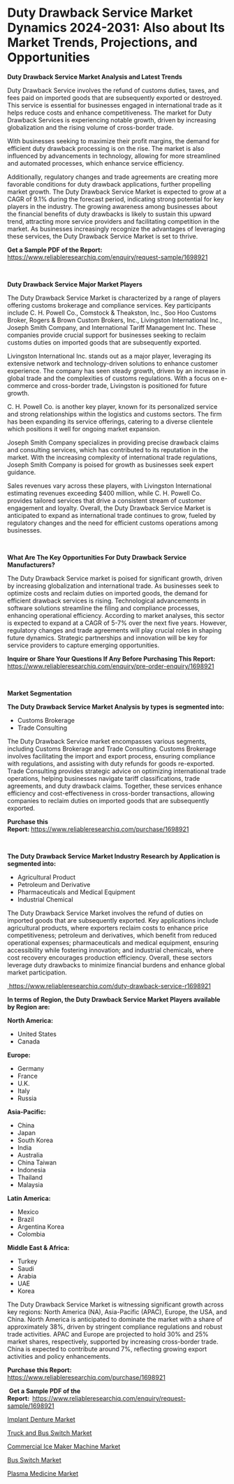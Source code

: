 <p><h1>Duty Drawback Service Market Dynamics 2024-2031: Also about Its Market Trends, Projections, and Opportunities</h1></p><p><strong>Duty Drawback Service Market Analysis and Latest Trends</strong></p>
<p><p>Duty Drawback Service involves the refund of customs duties, taxes, and fees paid on imported goods that are subsequently exported or destroyed. This service is essential for businesses engaged in international trade as it helps reduce costs and enhance competitiveness. The market for Duty Drawback Services is experiencing notable growth, driven by increasing globalization and the rising volume of cross-border trade. </p><p>With businesses seeking to maximize their profit margins, the demand for efficient duty drawback processing is on the rise. The market is also influenced by advancements in technology, allowing for more streamlined and automated processes, which enhance service efficiency.</p><p>Additionally, regulatory changes and trade agreements are creating more favorable conditions for duty drawback applications, further propelling market growth. The Duty Drawback Service Market is expected to grow at a CAGR of 9.1% during the forecast period, indicating strong potential for key players in the industry. The growing awareness among businesses about the financial benefits of duty drawbacks is likely to sustain this upward trend, attracting more service providers and facilitating competition in the market. As businesses increasingly recognize the advantages of leveraging these services, the Duty Drawback Service Market is set to thrive.</p></p>
<p><strong>Get a Sample PDF of the Report:&nbsp;</strong> <a href="https://www.reliableresearchiq.com/enquiry/request-sample/1698921?utm_campaign=1144&utm_medium=2&utm_source=Github&utm_content=ia&utm_term=20102024&utm_id=duty-drawback-service">https://www.reliableresearchiq.com/enquiry/request-sample/1698921</a></p>
<p>&nbsp;</p>
<p><strong>Duty Drawback Service Major Market Players</strong></p>
<p><p>The Duty Drawback Service Market is characterized by a range of players offering customs brokerage and compliance services. Key participants include C. H. Powell Co., Comstock & Theakston, Inc., Soo Hoo Customs Broker, Rogers & Brown Custom Brokers, Inc., Livingston International Inc., Joseph Smith Company, and International Tariff Management Inc. These companies provide crucial support for businesses seeking to reclaim customs duties on imported goods that are subsequently exported.</p><p>Livingston International Inc. stands out as a major player, leveraging its extensive network and technology-driven solutions to enhance customer experience. The company has seen steady growth, driven by an increase in global trade and the complexities of customs regulations. With a focus on e-commerce and cross-border trade, Livingston is positioned for future growth.</p><p>C. H. Powell Co. is another key player, known for its personalized service and strong relationships within the logistics and customs sectors. The firm has been expanding its service offerings, catering to a diverse clientele which positions it well for ongoing market expansion.</p><p>Joseph Smith Company specializes in providing precise drawback claims and consulting services, which has contributed to its reputation in the market. With the increasing complexity of international trade regulations, Joseph Smith Company is poised for growth as businesses seek expert guidance.</p><p>Sales revenues vary across these players, with Livingston International estimating revenues exceeding $400 million, while C. H. Powell Co. provides tailored services that drive a consistent stream of customer engagement and loyalty. Overall, the Duty Drawback Service Market is anticipated to expand as international trade continues to grow, fueled by regulatory changes and the need for efficient customs operations among businesses.</p></p>
<p>&nbsp;</p>
<p><strong>What Are The Key Opportunities For Duty Drawback Service Manufacturers?</strong></p>
<p><p>The Duty Drawback Service market is poised for significant growth, driven by increasing globalization and international trade. As businesses seek to optimize costs and reclaim duties on imported goods, the demand for efficient drawback services is rising. Technological advancements in software solutions streamline the filing and compliance processes, enhancing operational efficiency. According to market analyses, this sector is expected to expand at a CAGR of 5-7% over the next five years. However, regulatory changes and trade agreements will play crucial roles in shaping future dynamics. Strategic partnerships and innovation will be key for service providers to capture emerging opportunities.</p></p>
<p><strong>Inquire or Share Your Questions If Any Before Purchasing This Report:</strong> <a href="https://www.reliableresearchiq.com/enquiry/pre-order-enquiry/1698921?utm_campaign=1144&utm_medium=2&utm_source=Github&utm_content=ia&utm_term=20102024&utm_id=duty-drawback-service">https://www.reliableresearchiq.com/enquiry/pre-order-enquiry/1698921</a></p>
<p>&nbsp;</p>
<p><strong>Market Segmentation</strong></p>
<p><strong>The Duty Drawback Service Market Analysis by types is segmented into:</strong></p>
<p><ul><li>Customs Brokerage</li><li>Trade Consulting</li></ul></p>
<p><p>The Duty Drawback Service market encompasses various segments, including Customs Brokerage and Trade Consulting. Customs Brokerage involves facilitating the import and export process, ensuring compliance with regulations, and assisting with duty refunds for goods re-exported. Trade Consulting provides strategic advice on optimizing international trade operations, helping businesses navigate tariff classifications, trade agreements, and duty drawback claims. Together, these services enhance efficiency and cost-effectiveness in cross-border transactions, allowing companies to reclaim duties on imported goods that are subsequently exported.</p></p>
<p><strong>Purchase this Report:&nbsp;</strong><a href="https://www.reliableresearchiq.com/purchase/1698921?utm_campaign=1144&utm_medium=2&utm_source=Github&utm_content=ia&utm_term=20102024&utm_id=duty-drawback-service">https://www.reliableresearchiq.com/purchase/1698921</a></p>
<p>&nbsp;</p>
<p><strong>The Duty Drawback Service Market Industry Research by Application is segmented into:</strong></p>
<p><ul><li>Agricultural Product</li><li>Petroleum and Derivative</li><li>Pharmaceuticals and Medical Equipment</li><li>Industrial Chemical</li></ul></p>
<p><p>The Duty Drawback Service Market involves the refund of duties on imported goods that are subsequently exported. Key applications include agricultural products, where exporters reclaim costs to enhance price competitiveness; petroleum and derivatives, which benefit from reduced operational expenses; pharmaceuticals and medical equipment, ensuring accessibility while fostering innovation; and industrial chemicals, where cost recovery encourages production efficiency. Overall, these sectors leverage duty drawbacks to minimize financial burdens and enhance global market participation.</p></p>
<p><a href="https://www.reliableresearchiq.com/duty-drawback-service-r1698921?utm_campaign=1144&utm_medium=2&utm_source=Github&utm_content=ia&utm_term=20102024&utm_id=duty-drawback-service">&nbsp;https://www.reliableresearchiq.com/duty-drawback-service-r1698921</a></p>
<p><strong>In terms of Region, the Duty Drawback Service Market Players available by Region are:</strong></p>
<p>
    <p> <strong> North America: </strong>
        <ul>
            <li>United States</li>
            <li>Canada</li>
        </ul>
        </p> 
    <p> <strong> Europe: </strong>
        <ul>
            <li>Germany</li>
            <li>France</li>
            <li>U.K.</li>
            <li>Italy</li>
            <li>Russia</li>
        </ul>
        </p> 
    <p> <strong> Asia-Pacific: </strong>
        <ul>
            <li>China</li>
            <li>Japan</li>
            <li>South Korea</li>
            <li>India</li>
            <li>Australia</li>
            <li>China Taiwan</li>
            <li>Indonesia</li>
            <li>Thailand</li>
            <li>Malaysia</li>
        </ul>
        </p> 
    <p> <strong> Latin America: </strong>
        <ul>
            <li>Mexico</li>
            <li>Brazil</li>
            <li>Argentina Korea</li>
            <li>Colombia</li>
        </ul>
        </p> 
    <p> <strong> Middle East & Africa: </strong>
        <ul>
            <li>Turkey</li>
            <li>Saudi</li>
            <li>Arabia</li>
            <li>UAE</li>
            <li>Korea</li>
        </ul>
    </p>
    </p>
<p><p>The Duty Drawback Service Market is witnessing significant growth across key regions: North America (NA), Asia-Pacific (APAC), Europe, the USA, and China. North America is anticipated to dominate the market with a share of approximately 38%, driven by stringent compliance regulations and robust trade activities. APAC and Europe are projected to hold 30% and 25% market shares, respectively, supported by increasing cross-border trade. China is expected to contribute around 7%, reflecting growing export activities and policy enhancements.</p></p>
<p><strong>Purchase this Report: </strong><a href="https://www.reliableresearchiq.com/purchase/1698921?utm_campaign=1144&utm_medium=2&utm_source=Github&utm_content=ia&utm_term=20102024&utm_id=duty-drawback-service">https://www.reliableresearchiq.com/purchase/1698921</a></p>
<p>&nbsp;<strong>Get a Sample PDF of the Report:&nbsp;&nbsp;</strong><a href="https://www.reliableresearchiq.com/enquiry/request-sample/1698921?utm_campaign=1144&utm_medium=2&utm_source=Github&utm_content=ia&utm_term=20102024&utm_id=duty-drawback-service">https://www.reliableresearchiq.com/enquiry/request-sample/1698921</a></p>
<p><strong></strong></p>
<p><p><a href="https://www.linkedin.com/pulse/implant-denture-market-evolution-global-trends-regional-ith0e?utm_campaign=1144&utm_medium=2&utm_source=Github&utm_content=ia&utm_term=20102024&utm_id=duty-drawback-service">Implant Denture Market</a></p><p><a href="https://github.com/avilarotedlowkog/Market-Research-Report-List-1/blob/main/truck-and-bus-switch-market.md?utm_campaign=1144&utm_medium=2&utm_source=Github&utm_content=ia&utm_term=20102024&utm_id=duty-drawback-service">Truck and Bus Switch Market</a></p><p><a href="https://issuu.com/reportprime-2/docs/commercial-ice-maker-machine-market_3f37d51e2d687c?utm_campaign=1144&utm_medium=2&utm_source=Github&utm_content=ia&utm_term=20102024&utm_id=duty-drawback-service">Commercial Ice Maker Machine Market</a></p><p><a href="https://github.com/fadrijbtavist/Market-Research-Report-List-1/blob/main/bus-switch-market.md?utm_campaign=1144&utm_medium=2&utm_source=Github&utm_content=ia&utm_term=20102024&utm_id=duty-drawback-service">Bus Switch Market</a></p><p><a href="https://www.linkedin.com/pulse/plasma-medicine-market-global-regional-analysis-hmjte?utm_campaign=1144&utm_medium=2&utm_source=Github&utm_content=ia&utm_term=20102024&utm_id=duty-drawback-service">Plasma Medicine Market</a></p></p>